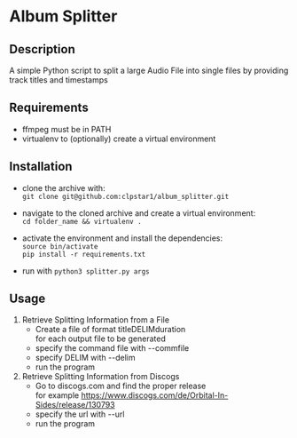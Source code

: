 # Album Splitter

## Description
A simple Python script to split a large Audio File into single files by providing
track titles and timestamps

## Requirements
* ffmpeg must be in PATH
* virtualenv to (optionally) create a virtual environment

## Installation

* clone the archive with:\
    ```git clone git@github.com:clpstar1/album_splitter.git```

* navigate to the cloned archive and create a virtual environment:\
    ```cd folder_name && virtualenv .```

* activate the environment and install the dependencies:\
    ```source bin/activate```\
    ```pip install -r requirements.txt```

* run with ```python3 splitter.py args```

## Usage 

1. Retrieve Splitting Information from a File
    * Create a file of format titleDELIMduration  
      for each output file to be generated
    * specify the command file with --commfile
    * specify DELIM with --delim 
    * run the program
2. Retrieve Splitting Information from Discogs
    * Go to discogs.com and find the proper release  
      for example https://www.discogs.com/de/Orbital-In-Sides/release/130793
    * specify the url with --url
    * run the program

